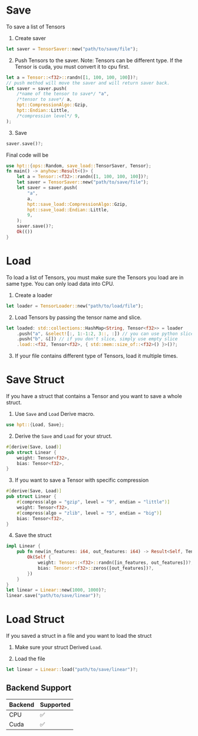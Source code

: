 # Save

To save a list of Tensors

1. Create saver
```rust
let saver = TensorSaver::new("path/to/save/file");
```

2. Push Tensors to the saver. Note: Tensors can be different type. If the Tensor is cuda, you must convert it to cpu first.
```rust
let a = Tensor::<f32>::randn([1, 100, 100, 100])?;
// push method will move the saver and will return saver back.
let saver = saver.push(
    /*name of the tensor to save*/ "a",
    /*tensor to save*/ a,
    hpt::CompressionAlgo::Gzip,
    hpt::Endian::Little,
    /*compression level*/ 9,
);
```
3. Save
```rust
saver.save()?;
```

Final code will be

```rust
use hpt::{ops::Random, save_load::TensorSaver, Tensor};
fn main() -> anyhow::Result<()> {
    let a = Tensor::<f32>::randn([1, 100, 100, 100])?;
    let saver = TensorSaver::new("path/to/save/file");
    let saver = saver.push(
        "a",
        a,
        hpt::save_load::CompressionAlgo::Gzip,
        hpt::save_load::Endian::Little,
        9,
    );
    saver.save()?;
    Ok(())
}
```

# Load

To load a list of Tensors, you must make sure the Tensors you load are in same type. You can only load data into CPU.

1. Create a loader
```rust
let loader = TensorLoader::new("path/to/load/file");
```

2. Load Tensors by passing the tensor name and slice.
```rust
let loaded: std::collections::HashMap<String, Tensor<f32>> = loader
    .push("a", &select![:, 1:-1:2, 3::, :]) // you can use python slice syntax
    .push("b", &[]) // if you don't slice, simply use empty slice
    .load::<f32, Tensor<f32>, { std::mem::size_of::<f32>() }>()?;
```

3. If your file contains different type of Tensors, load it multiple times.

# Save Struct

If you have a struct that contains a Tensor and you want to save a whole struct.

1. Use `Save` and `Load` Derive macro.
```rust
use hpt::{Load, Save};
```

2. Derive the `Save` and `Load` for your struct.
```rust
#[derive(Save, Load)]
pub struct Linear {
    weight: Tensor<f32>,
    bias: Tensor<f32>,
}
```

3. If you want to save a Tensor with specific compression
```rust
#[derive(Save, Load)]
pub struct Linear {
    #[compress(algo = "gzip", level = "9", endian = "little")]
    weight: Tensor<f32>,
    #[compress(algo = "zlib", level = "5", endian = "big")]
    bias: Tensor<f32>,
}
```

4. Save the struct
```rust
impl Linear {
    pub fn new(in_features: i64, out_features: i64) -> Result<Self, TensorError> {
        Ok(Self {
            weight: Tensor::<f32>::randn([in_features, out_features])?,
            bias: Tensor::<f32>::zeros([out_features])?,
        })
    }
}
let linear = Linear::new(1000, 1000)?;
linear.save("path/to/save/linear")?;
```

# Load Struct

If you saved a struct in a file and you want to load the struct

1. Make sure your struct Derived `Load`.

2. Load the file
```rust
let linear = Linear::load("path/to/save/linear")?;
```

## Backend Support
| Backend | Supported |
|---------|-----------|
| CPU     | ✅         |
| Cuda    | ✅        |